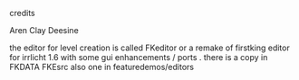 credits

Aren
Clay
Deesine

the editor for level creation is called FKeditor or a remake of firstking editor for irrlicht 1.6 with some gui enhancements / ports  . there is a copy in FKDATA FKEsrc also one in featuredemos/editors
